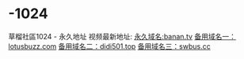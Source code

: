 # -1024
草榴社區1024 - 永久地址
视频最新地址: <a href="https://banan.tv" rel="nofollow">永久域名:banan.tv</a>
<a href="https://lotusbuzz.com" rel="nofollow">备用域名一：lotusbuzz.com</a>
<a href="https://didi501.top" rel="nofollow">备用域名二：didi501.top</a>
<a href="https://swbus.cc" rel="nofollow">备用域名三：swbus.cc</a>

